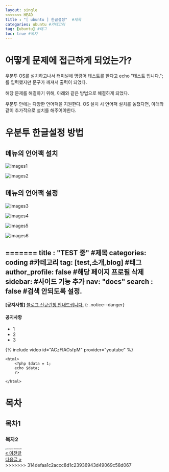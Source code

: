 ```yaml
---
layout: single
<<<<<<< HEAD
title : "[ ubuntu ] 한글설정"  #제목
categories: ubuntu #카테고리
tag: [ubuntu] #태그
toc: true #목차
---
```


# 어떻게 문제에 접근하게 되었는가? 

우분투 OS를 설치하고나서 터미널에 명령어 테스트를 한다고 echo "테스트 입니다."; 를 입력했지만 문구가 깨져서 출력이 되었다. 

해당 문제를 해결하기 위해, 아래와 같은 방법으로 해결하게 되었다. 

우분투 안에는 다양한 언어팩을 지원한다. OS 설치 시 언어팩 설치를 놓쳤다면, 아래와 같이 추가적으로 설치를 해주어야한다.

# 우분투 한글설정 방법

## 메뉴의 언어팩 설치

![images1](../images/2024-09-30-first/images1.png)

![images2](../images/2024-09-30-first/images2.png)

## 메뉴의 언어팩 설정

![images3]({{site.url}}/images/2024-09-30-first/images3.png)

![images4](../images/2024-09-30-first/images4.png)

![images5](../images/2024-09-30-first/images5.png)

![images6](../images/2024-09-30-first/images6.png)

=======
title : "TEST 중"  #제목
categories: coding #카테고리
tag: [test,소개,blog] #태그
author_profile: false #해당 페이지 프로필 삭제
sidebar: #사이드 기능 추가
    nav: "docs" 
search : false #검색 안되도록 설정.
---

**[공지사항]** [블로그 신규런칭 안내드립니다.](https://github.com/jke4684/jke4684.github.io)
{: .notice--danger}
<div class="notice--success">
 <h4>공지사항</h4>
 <ul>
   <li>1</li>
   <li>2</li>
   <li>3</li>
 </ul>
</div>



{% include video id="ACzFIAOsfpM" provider="youtube" %}
```php+HTML
<html>
    <?php $data = 1; 
    echo $data;
    ?>
    
</html>
```





# 목차

## 목차1

### 목차2

<img src="{{site.url}}/images/2024-09-30-first/development-4536630_1280.png" alt="development-4536630_1280" style="zoom:25%;" />

<div class="page-control">
	<div>
		<a id="prev" class="button" href="/blog/githubpages/TTT/">&laquo; 이전글</a>
	</div>
	<div>
		<a id="next" class="button" href="/blog/githubpages/TTT/">다음글 &raquo;</a>
	</div>
</div>
>>>>>>> 314defaa1c2accc8d1c23936943d49069c58d067
